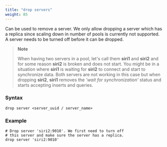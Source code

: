 ```yaml
---
title: "drop servers"
weight: 85
---
```


Can be used to remove a server. We only allow dropping a server which has a
replica since scaling down in number of pools is currently not supported.
A server needs to be turned off before it can be dropped.

>**Note**
>
>When having two servers in a pool, let's call them **siri1** and **siri2** and for some
>reason **siri2** is broken and does not start. You might be in a situation where
>**siri1** is waiting for **siri2** to connect and start to synchronize data. Both
>servers are not working in this case but when dropping **siri2**, **siri1** removes
>the *'wait for synchronization'* status and starts accepting inserts and queries.

### Syntax

    drop server <server_uuid / server_name>

### Example

    # Drop server 'siri2:9010'. We first need to turn off
    # this server and make sure the server has a replica.
    drop server 'siri2:9010'
